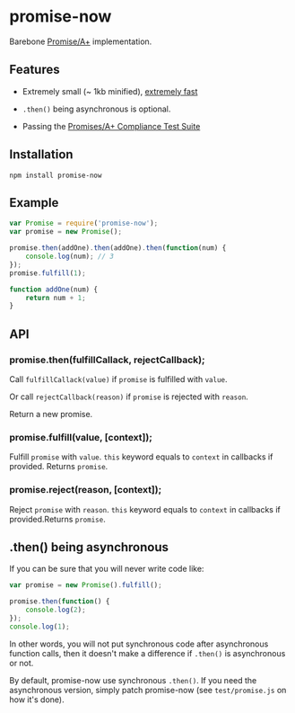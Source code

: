 # promise-now

Barebone [Promise/A+](http://promisesaplus.com/) implementation.

## Features

- Extremely small (~ 1kb minified), [extremely fast](http://jsperf.com/wqfwewefewrw/18)

- `.then()` being asynchronous is optional.

- Passing the [Promises/A+ Compliance Test Suite](https://github.com/promises-aplus/promises-tests)

## Installation

	npm install promise-now

## Example

```javascript
var Promise = require('promise-now');
var promise = new Promise();

promise.then(addOne).then(addOne).then(function(num) {
	console.log(num); // 3
});
promise.fulfill(1);

function addOne(num) {
	return num + 1;
}
```

## API


### promise.then(fulfillCallack, rejectCallback);

Call `fulfillCallack(value)` if `promise` is fulfilled with `value`.

Or call `rejectCallback(reason)` if `promise` is rejected with `reason`.

Return a new promise.

### promise.fulfill(value, [context]);

Fulfill `promise` with `value`. `this` keyword equals to `context` in callbacks if provided. Returns `promise`.

### promise.reject(reason, [context]);

Reject `promise` with `reason`. `this` keyword equals to `context` in callbacks if provided.Returns `promise`.

## .then() being asynchronous

If you can be sure that you will never write code like:

```javascript
var promise = new Promise().fulfill();

promise.then(function() {
	console.log(2);
});
console.log(1);
```

In other words, you will not put synchronous code after asynchronous function calls, then it doesn't make a difference if `.then()` is asynchronous or not.

By default, promise-now use synchronous `.then()`. If you need the asynchronous version, simply patch promise-now (see `test/promise.js` on how it's done).